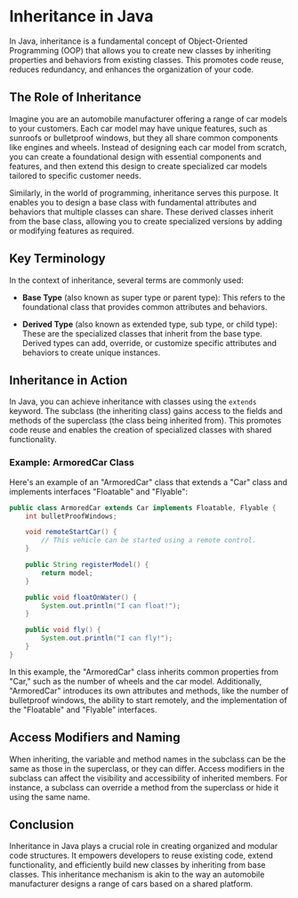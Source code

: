 # Inheritance in Java

In Java, inheritance is a fundamental concept of Object-Oriented Programming (OOP) that allows you to create new classes by inheriting properties and behaviors from existing classes. This promotes code reuse, reduces redundancy, and enhances the organization of your code.

## The Role of Inheritance

Imagine you are an automobile manufacturer offering a range of car models to your customers. Each car model may have unique features, such as sunroofs or bulletproof windows, but they all share common components like engines and wheels. Instead of designing each car model from scratch, you can create a foundational design with essential components and features, and then extend this design to create specialized car models tailored to specific customer needs.

Similarly, in the world of programming, inheritance serves this purpose. It enables you to design a base class with fundamental attributes and behaviors that multiple classes can share. These derived classes inherit from the base class, allowing you to create specialized versions by adding or modifying features as required.

## Key Terminology

In the context of inheritance, several terms are commonly used:

- **Base Type** (also known as super type or parent type): This refers to the foundational class that provides common attributes and behaviors.

- **Derived Type** (also known as extended type, sub type, or child type): These are the specialized classes that inherit from the base type. Derived types can add, override, or customize specific attributes and behaviors to create unique instances.

## Inheritance in Action

In Java, you can achieve inheritance with classes using the `extends` keyword. The subclass (the inheriting class) gains access to the fields and methods of the superclass (the class being inherited from). This promotes code reuse and enables the creation of specialized classes with shared functionality.

### Example: ArmoredCar Class

Here's an example of an "ArmoredCar" class that extends a "Car" class and implements interfaces "Floatable" and "Flyable":

```java
public class ArmoredCar extends Car implements Floatable, Flyable {
    int bulletProofWindows;

    void remoteStartCar() {
        // This vehicle can be started using a remote control.
    }

    public String registerModel() {
        return model;
    }

    public void floatOnWater() {
        System.out.println("I can float!");
    }

    public void fly() {
        System.out.println("I can fly!");
    }
}
```

In this example, the "ArmoredCar" class inherits common properties from "Car," such as the number of wheels and the car model. Additionally, "ArmoredCar" introduces its own attributes and methods, like the number of bulletproof windows, the ability to start remotely, and the implementation of the "Floatable" and "Flyable" interfaces.

## Access Modifiers and Naming

When inheriting, the variable and method names in the subclass can be the same as those in the superclass, or they can differ. Access modifiers in the subclass can affect the visibility and accessibility of inherited members. For instance, a subclass can override a method from the superclass or hide it using the same name.

## Conclusion

Inheritance in Java plays a crucial role in creating organized and modular code structures. It empowers developers to reuse existing code, extend functionality, and efficiently build new classes by inheriting from base classes. This inheritance mechanism is akin to the way an automobile manufacturer designs a range of cars based on a shared platform.
